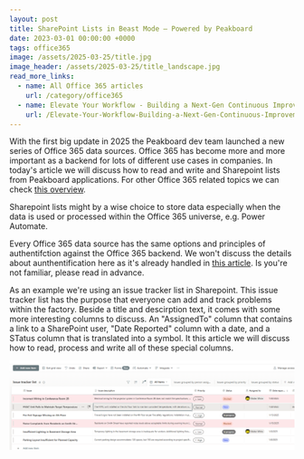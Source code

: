 ```yaml
---
layout: post
title: SharePoint Lists in Beast Mode – Powered by Peakboard
date: 2023-03-01 00:00:00 +0000
tags: office365
image: /assets/2025-03-25/title.jpg
image_header: /assets/2025-03-25/title_landscape.jpg
read_more_links:
  - name: All Office 365 articles
    url: /category/office365
  - name: Elevate Your Workflow - Building a Next-Gen Continuous Improvement Board with Office 365 ToDo
    url: /Elevate-Your-Workflow-Building-a-Next-Gen-Continuous-Improvement-Board-with-Office-365-ToDo.html
---
```

With the first big update in 2025 the Peakboard dev team launched a new series of Office 365 data sources. Office 365 has become more and more important as a backend for lots of different use cases in companies. In today's article we will discuss how to read and write and Sharepoint lists from Peakboard applications. For other Office 365 related topics we can check [this overview](/category/office365).

Sharepoint lists might by a wise choice to store data especially when the data is used or processed within the Office 365 universe, e.g. Power Automate.

Every Office 365 data source has the same options and principles of authentifction against the Office 365 backend. We won't discuss the details about aunthentification here as it's already handled in [this article](/Getting-started-with-the-new-Office-365-Data-Sources.html). Is you're not familiar, please read in advance.

As an example we're using an issue tracker list in Sharepoint. This issue tracker list has the purpose that everyone can add and track problems within the factory. Beside a title and descirption text, it comes with some more interesting columns to discuss. An "AssignedTo" column that contains a link to a SharePoint user, "Date Reported" column with a date, and a STatus column that is translated into a symbol. It this article we will discuss how to read, process and write all of these special columns.

![image](/assets/2025-03-25/010.png)

